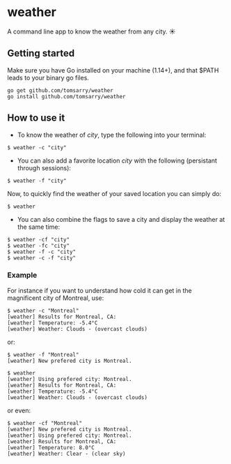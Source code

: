 # weather

A command line app to know the weather from any city. ☀️

## Getting started

Make sure you have Go installed on your machine (1.14+), and that $PATH leads to your binary go files.

```
go get github.com/tomsarry/weather
go install github.com/tomsarry/weather
```

## How to use it

* To know the weather of _city_, type the following into your terminal:

```
$ weather -c "city"
```

* You can also add a favorite location _city_ with the following (persistant through sessions):

```
$ weather -f "city"
```

Now, to quickly find the weather of your saved location you can simply do:

```
$ weather
```

* You can also combine the flags to save a city and display the weather at the same time:
```
$ weather -cf "city"
$ weather -fc "city"
$ weather -f -c "city"
$ weather -c -f "city"
```

### Example

For instance if you want to understand how cold it can get in the magnificent city of Montreal, use:

```
$ weather -c "Montreal"
[weather] Results for Montreal, CA:
[weather] Temperature: -5.4°C
[weather] Weather: Clouds - (overcast clouds)
```

or:

```
$ weather -f "Montreal"
[weather] New prefered city is Montreal.

$ weather
[weather] Using prefered city: Montreal.
[weather] Results for Montreal, CA:
[weather] Temperature: -5.4°C
[weather] Weather: Clouds - (overcast clouds)
```
or even:

```
$ weather -cf "Montreal"
[weather] New prefered city is Montreal.
[weather] Using prefered city: Montreal.
[weather] Results for Montreal, CA:
[weather] Temperature: 8.0°C
[weather] Weather: Clear - (clear sky)
```

